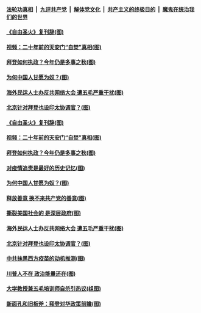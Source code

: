 

####  [法轮功真相](../../../../basic/blob/master/README.md?t=01232331) &nbsp;|&nbsp; [九评共产党](../../../../9ping.md/blob/master/README.md?t=01232331) &nbsp;|&nbsp; [解体党文化](../../../../jtdwh.md/blob/master/README.md?t=01232331)  &nbsp;|&nbsp; [共产主义的终极目的](../../../../gczydzjmd.md/blob/master/README.md?t=01232331) &nbsp;|&nbsp; [魔鬼在统治我们的世界](../../../../mgztzwmdsj.md/blob/master/README.md?t=01232331) 

#### [《自由圣火》复刊辞(图)](../pages/p4/960077.md?t=01232331) 

#### [视频：二十年前的天安门“自焚”真相(图)](../pages/p4/960075.md?t=01232331) 

#### [拜登如何执政？今年仍是多事之秋(图)](../pages/p4/960020.md?t=01232331) 

#### [为何中国人甘愿为奴？(图)](../pages/p4/960031.md?t=01232331) 

#### [海外民运人士办反共网络大会 遭五毛严重干扰(图)](../pages/p4/959933.md?t=01232331) 

#### [北京针对拜登也设印太协调官？(图)](../pages/p4/959919.md?t=01232331) 

#### [《自由圣火》复刊辞(图)](../pages/p4/960077.md?t=01232331) 

#### [视频：二十年前的天安门“自焚”真相(图)](../pages/p4/960075.md?t=01232331) 




#### [拜登如何执政？今年仍是多事之秋(图)](../pages/p4/960020.md?t=01232331) 

#### [对疫情追责是最好的历史记忆(图)](../pages/p4/960025.md?t=01232331) 

#### [为何中国人甘愿为奴？(图)](../pages/p4/960031.md?t=01232331) 

#### [释放善意 换不来共产党的善意(图)](../pages/p4/960030.md?t=01232331) 

#### [撕裂美国社会的 是深层政府(图)](../pages/p4/960029.md?t=01232331) 


#### [海外民运人士办反共网络大会 遭五毛严重干扰(图)](../pages/p4/959933.md?t=01232331) 


#### [北京针对拜登也设印太协调官？(图)](../pages/p4/959919.md?t=01232331) 

#### [中共抹黑西方疫苗的动机推测(图)](../pages/p4/959921.md?t=01232331) 

#### [川普人不在 政治能量还在(图)](../pages/p4/959931.md?t=01232331) 

#### [大学教授兼五毛培训师自杀引热议(组图)](../pages/p4/959911.md?t=01232331) 

#### [新面孔和旧板斧：拜登对华政策前瞻(图)](../pages/p4/959905.md?t=01232331) 



